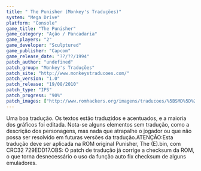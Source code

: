 ```yaml
---
title: " The Punisher (Monkey's Traduções)"
system: "Mega Drive"
platform: "Console"
game_title: "The Punisher"
game_category: "Ação / Pancadaria"
game_players: "2"
game_developer: "Sculptured"
game_publisher: "Capcom"
game_release_date: "??/??/1994"
patch_author: "undefined"
patch_group: "Monkey's Traduções"
patch_site: "http://www.monkeystraducoes.com/"
patch_version: "1.0"
patch_release: "19/08/2010"
patch_type: "IPS"
patch_progress: "90%"
patch_images: ["http://www.romhackers.org/imagens/traducoes/%5BSMD%5D%20The%20Punisher%20-%20Monkey's%20Tradu%C3%A7%C3%B5es%20-%201.png","http://www.romhackers.org/imagens/traducoes/%5BSMD%5D%20The%20Punisher%20-%20Monkey's%20Tradu%C3%A7%C3%B5es%20-%202.png","http://www.romhackers.org/imagens/traducoes/%5BSMD%5D%20The%20Punisher%20-%20Monkey's%20Tradu%C3%A7%C3%B5es%20-%203.png"]
---
```

Uma boa tradução. Os textos estão traduzidos e acentuados, e a maioria dos gráficos foi editada. Nota-se alguns elementos sem tradução, como a descrição dos personagens, mas nada que atrapalhe o jogador ou que não possa ser resolvido em futuras versões da tradução.ATENÇÃO:Esta tradução deve ser aplicada na ROM original Punisher, The (E).bin, com CRC32 729EDD17.OBS: O patch de tradução já corrige a checksum da ROM, o que torna desnecessário o uso da função auto fix checksum de alguns emuladores.